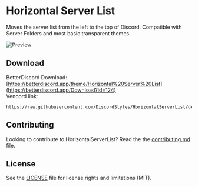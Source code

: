 # Horizontal Server List

Moves the server list from the left to the top of Discord. Compatible with Server Folders and most basic transparent themes

![Preview](https://i.imgur.com/yVDtwvF.png)

## Download

BetterDiscord Download: [https://betterdiscord.app/theme/Horizontal%20Server%20List](https://betterdiscord.app/Download?id=124)  
Vencord link:

```
https://raw.githubusercontent.com/DiscordStyles/HorizontalServerList/deploy/HorizontalServerList.theme.css
```

## Contributing

Looking to contribute to HorizontalServerList? Read the the [contributing.md](https://github.com/DiscordStyles/HorizontalServerList/blob/master/CONTRIBUTING.md) file.

## License

See the [LICENSE](https://github.com/DiscordStyles/HorizontalServerList/blob/master/LICENSE.md) file for license rights and limitations (MIT).
